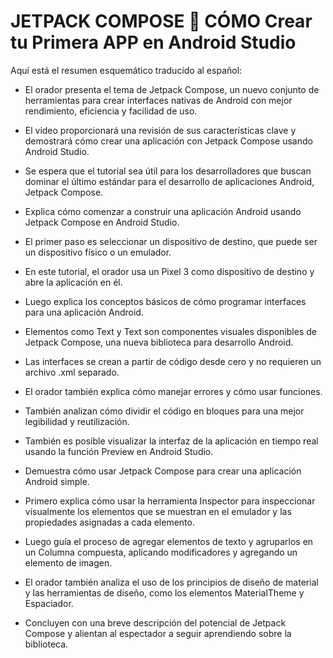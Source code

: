 # JETPACK COMPOSE 🚀 CÓMO Crear tu Primera APP en Android Studio 

Aquí está el resumen esquemático traducido al español:

* El orador presenta el tema de Jetpack Compose, un nuevo conjunto de herramientas para crear interfaces nativas de Android con mejor rendimiento, eficiencia y facilidad de uso.  

* El video proporcionará una revisión de sus características clave y demostrará cómo crear una aplicación con Jetpack Compose usando Android Studio.

* Se espera que el tutorial sea útil para los desarrolladores que buscan dominar el último estándar para el desarrollo de aplicaciones Android, Jetpack Compose.

* Explica cómo comenzar a construir una aplicación Android usando Jetpack Compose en Android Studio. 

* El primer paso es seleccionar un dispositivo de destino, que puede ser un dispositivo físico o un emulador. 

* En este tutorial, el orador usa un Pixel 3 como dispositivo de destino y abre la aplicación en él.

* Luego explica los conceptos básicos de cómo programar interfaces para una aplicación Android. 

* Elementos como Text y Text son componentes visuales disponibles de Jetpack Compose, una nueva biblioteca para desarrollo Android.

* Las interfaces se crean a partir de código desde cero y no requieren un archivo .xml separado.

* El orador también explica cómo manejar errores y cómo usar funciones. 

* También analizan cómo dividir el código en bloques para una mejor legibilidad y reutilización.

* También es posible visualizar la interfaz de la aplicación en tiempo real usando la función Preview en Android Studio.

* Demuestra cómo usar Jetpack Compose para crear una aplicación Android simple.

* Primero explica cómo usar la herramienta Inspector para inspeccionar visualmente los elementos que se muestran en el emulador y las propiedades asignadas a cada elemento.

* Luego guía el proceso de agregar elementos de texto y agruparlos en un Columna compuesta, aplicando modificadores y agregando un elemento de imagen.

* El orador también analiza el uso de los principios de diseño de material y las herramientas de diseño, como los elementos MaterialTheme y Espaciador.

* Concluyen con una breve descripción del potencial de Jetpack Compose y alientan al espectador a seguir aprendiendo sobre la biblioteca.